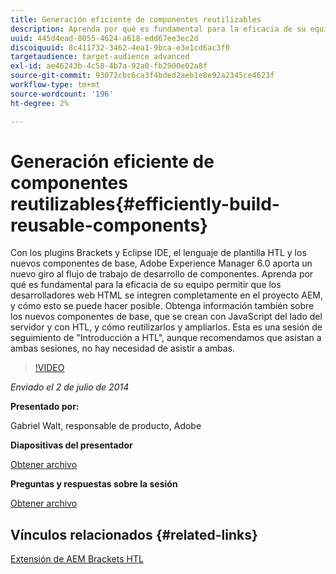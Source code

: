 ```yaml
---
title: Generación eficiente de componentes reutilizables
description: Aprenda por qué es fundamental para la eficacia de su equipo permitir que los desarrolladores web HTML se integren completamente en el proyecto AEM, y cómo esto se puede hacer posible. Obtenga información también sobre los nuevos componentes de base, que se crean con JavaScript del lado del servidor y con HTL, y cómo reutilizarlos y ampliarlos.
uuid: 445d4ead-8055-4624-a618-edd67ee3ec2d
discoiquuid: 8c411732-3462-4ea1-9bca-e3e1cd6ac3f0
targetaudience: target-audience advanced
exl-id: ae46243b-4c58-4b7a-92a0-fb2900e02a8f
source-git-commit: 93072cbc6ca3f4bded2aeb1e8e92a2345ce4623f
workflow-type: tm+mt
source-wordcount: '196'
ht-degree: 2%

---
```


# Generación eficiente de componentes reutilizables{#efficiently-build-reusable-components}

Con los plugins Brackets y Eclipse IDE, el lenguaje de plantilla HTL y los nuevos componentes de base, Adobe Experience Manager 6.0 aporta un nuevo giro al flujo de trabajo de desarrollo de componentes. Aprenda por qué es fundamental para la eficacia de su equipo permitir que los desarrolladores web HTML se integren completamente en el proyecto AEM, y cómo esto se puede hacer posible. Obtenga información también sobre los nuevos componentes de base, que se crean con JavaScript del lado del servidor y con HTL, y cómo reutilizarlos y ampliarlos. Esta es una sesión de seguimiento de &quot;Introducción a HTL&quot;, aunque recomendamos que asistan a ambas sesiones, no hay necesidad de asistir a ambas.

>[!VIDEO](https://video.tv.adobe.com/v/19503/?quality=9)

*Enviado el 2 de julio de 2014*

**Presentado por:**

Gabriel Walt, responsable de producto, Adobe

**Diapositivas del presentador**

[Obtener archivo](assets/efficiently-build-reusable-components.pdf)

**Preguntas y respuestas sobre la sesión**

[Obtener archivo](assets/efficiently-build-reusable-components-q-a.pdf)

## Vínculos relacionados {#related-links}

[Extensión de AEM Brackets HTL](https://github.com/Adobe-Marketing-Cloud/aem-brackets-extension#AEM6#BeautifulMarkup)

<!--
[Get back to the Overview](https://helpx.adobe.com/experience-manager/kt/eseminars/gems/aem-index.html)
-->
